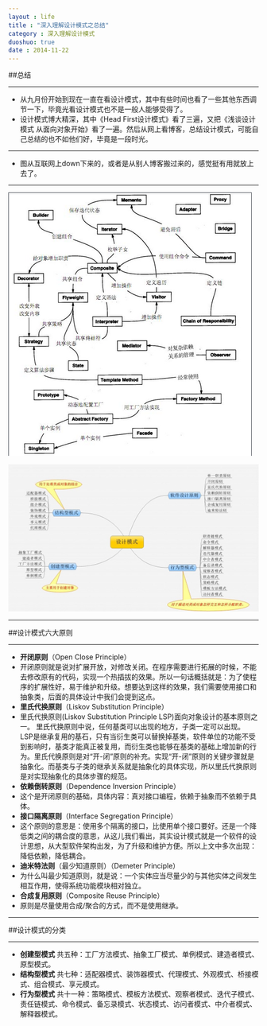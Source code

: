```yaml
---
layout : life
title : "深入理解设计模式之总结"
category : 深入理解设计模式
duoshuo: true
date : 2014-11-22
---
```


##总结

-------------

* 从九月份开始到现在一直在看设计模式，其中有些时间也看了一些其他东西调节一下，毕竟光看设计模式也不是一般人能够受得了。
* 设计模式博大精深，其中《Head First设计模式》看了三遍，又把《浅谈设计模式 从面向对象开始》看了一遍。然后从网上看博客，总结设计模式，可能自己总结的也不如他们好，毕竟是一段时光。

-----------------

* 图从互联网上down下来的，或者是从别人博客搬过来的，感觉挺有用就放上去了。
 
----------------------------
![gengsuanfa](/life/picture/shejimoshi.png) 

![gengsuanfa](/life/picture/shejimoshi2.jpg)

----------------------

##设计模式六大原则

----------------------

* **开闭原则**（Open Close Principle）
 * 开闭原则就是说对扩展开放，对修改关闭。在程序需要进行拓展的时候，不能去修改原有的代码，实现一个热插拔的效果。所以一句话概括就是：为了使程序的扩展性好，易于维护和升级。想要达到这样的效果，我们需要使用接口和抽象类，后面的具体设计中我们会提到这点。
* **里氏代换原则**（Liskov Substitution Principle）
 * 里氏代换原则(Liskov Substitution Principle LSP)面向对象设计的基本原则之一。 里氏代换原则中说，任何基类可以出现的地方，子类一定可以出现。 LSP是继承复用的基石，只有当衍生类可以替换掉基类，软件单位的功能不受到影响时，基类才能真正被复用，而衍生类也能够在基类的基础上增加新的行为。里氏代换原则是对“开-闭”原则的补充。实现“开-闭”原则的关键步骤就是抽象化。而基类与子类的继承关系就是抽象化的具体实现，所以里氏代换原则是对实现抽象化的具体步骤的规范。
* **依赖倒转原则**（Dependence Inversion Principle）
 * 这个是开闭原则的基础，具体内容：真对接口编程，依赖于抽象而不依赖于具体。
* **接口隔离原则**（Interface Segregation Principle）
 * 这个原则的意思是：使用多个隔离的接口，比使用单个接口要好。还是一个降低类之间的耦合度的意思，从这儿我们看出，其实设计模式就是一个软件的设计思想，从大型软件架构出发，为了升级和维护方便。所以上文中多次出现：降低依赖，降低耦合。
* **迪米特法则**（最少知道原则）（Demeter Principle）
 * 为什么叫最少知道原则，就是说：一个实体应当尽量少的与其他实体之间发生相互作用，使得系统功能模块相对独立。
* **合成复用原则**（Composite Reuse Principle）
 * 原则是尽量使用合成/聚合的方式，而不是使用继承。
 
------------

##设计模式的分类

------------
* **创建型模式** 共五种：工厂方法模式、抽象工厂模式、单例模式、建造者模式、原型模式。
* **结构型模式** 共七种：适配器模式、装饰器模式、代理模式、外观模式、桥接模式、组合模式、享元模式。
* **行为型模式** 共十一种：策略模式、模板方法模式、观察者模式、迭代子模式、责任链模式、命令模式、备忘录模式、状态模式、访问者模式、中介者模式、解释器模式。

